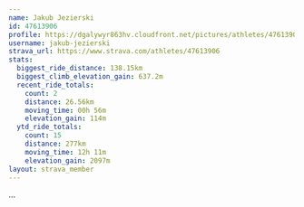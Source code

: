 ```yaml
---
name: Jakub Jezierski
id: 47613906
profile: https://dgalywyr863hv.cloudfront.net/pictures/athletes/47613906/14681924/1/large.jpg
username: jakub-jezierski
strava_url: https://www.strava.com/athletes/47613906
stats:
  biggest_ride_distance: 138.15km
  biggest_climb_elevation_gain: 637.2m
  recent_ride_totals:
    count: 2
    distance: 26.56km
    moving_time: 00h 56m
    elevation_gain: 114m
  ytd_ride_totals:
    count: 15
    distance: 277km
    moving_time: 12h 11m
    elevation_gain: 2097m
layout: strava_member
--- 
```

...
